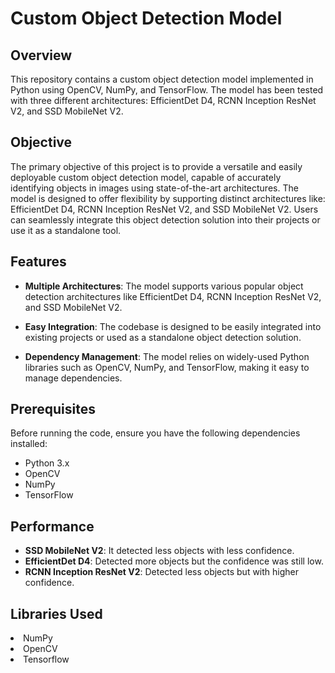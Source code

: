 # Custom Object Detection Model

## Overview

This repository contains a custom object detection model implemented in Python using OpenCV, NumPy, and TensorFlow. The model has been tested with three different architectures: EfficientDet D4, RCNN Inception ResNet V2, and SSD MobileNet V2.

## Objective

The primary objective of this project is to provide a versatile and easily deployable custom object detection model, capable of accurately identifying objects in images using state-of-the-art architectures. The model is designed to offer flexibility by supporting distinct architectures like: EfficientDet D4, RCNN Inception ResNet V2, and SSD MobileNet V2. Users can seamlessly integrate this object detection solution into their projects or use it as a standalone tool.

## Features

- **Multiple Architectures**: The model supports various popular object detection architectures like EfficientDet D4, RCNN Inception ResNet V2, and SSD MobileNet V2.

- **Easy Integration**: The codebase is designed to be easily integrated into existing projects or used as a standalone object detection solution.

- **Dependency Management**: The model relies on widely-used Python libraries such as OpenCV, NumPy, and TensorFlow, making it easy to manage dependencies.

## Prerequisites

Before running the code, ensure you have the following dependencies installed:

- Python 3.x
- OpenCV
- NumPy
- TensorFlow

## Performance

- **SSD MobileNet V2**: It detected less objects with less confidence.
- **EfficientDet D4**: Detected more objects but the confidence was still low.
- **RCNN Inception ResNet V2**: Detected less objects but with higher confidence.

## Libraries Used
<li>NumPy</li>
<li>OpenCV</li>
<li>Tensorflow</li>


